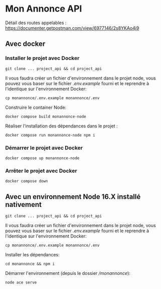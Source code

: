 # Mon Annonce API
Détail des routes appelables :
https://documenter.getpostman.com/view/6977146/2s8YKAo4j9

## Avec docker
### Installer le projet avec Docker
```
git clone ... project_api && cd project_api
```
Il vous faudra créer un fichier d'environnement dans le projet node, vous pouvez vous baser sur le fichier *.env.example* fourni et le reprendre à l'identique sur l'environnement Docker:
```
cp monannonce/.env.example monannonce/.env
```
Construire le container Node:
```
docker compose build monannonce-node
```
Réaliser l'installation des dépendances dans le projet :
```
docker compose run monannonce-node npm i
```
### Démarrer le projet avec Docker
```
docker compose up monannonce-node
```
### Arrêter le projet avec Docker
```
docker compose down
```

## Avec un environnement Node 16.X installé nativement
```
git clone ... project_api && cd project_api
```
Il vous faudra créer un fichier d'environnement dans le projet node, vous pouvez vous baser sur le fichier *.env.example* fourni et le reprendre à l'identique sur l'environnement Docker:
```
cp monannonce/.env.example monannonce/.env
```
Installer les dépendances:
```
cd monannonce && npm i
```
Démarrer l'environnement (depuis le dossier */monannonce*):
```
node ace serve
```